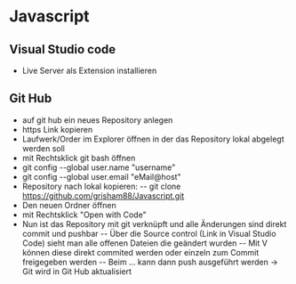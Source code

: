 # Javascript

## Visual Studio code
- Live Server als Extension installieren

## Git Hub
- auf git hub ein neues Repository anlegen
- https Link kopieren
- Laufwerk/Order im Explorer öffnen in der das Repository lokal abgelegt werden soll
- mit Rechtsklick git bash öffnen
- git config --global user.name "username"
- git config --global user.email "eMail@host"
- Repository nach lokal kopieren:
-- git clone  https://github.com/grisham88/Javascript.git
- Den neuen Ordner öffnen
- mit Rechtsklick "Open with Code"
- Nun ist das Repository mit git verknüpft und alle Änderungen sind direkt commit und pushbar 
-- Über die Source control (Link in Visual Studio Code) sieht man alle offenen Dateien die geändert wurden
-- Mit V können diese direkt commited werden oder einzeln zum Commit freigegeben werden
-- Beim ... kann dann push ausgeführt werden -> Git wird in Git Hub aktualisiert